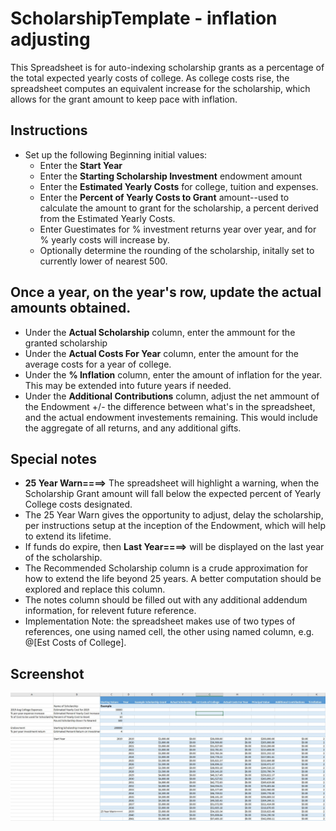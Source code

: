 # ScholarshipTemplate - inflation adjusting
This Spreadsheet is for auto-indexing scholarship grants as a percentage of the total expected yearly costs of college.
As college costs rise, the spreadsheet computes an equivalent increase for the scholarship, which allows for the grant amount to keep pace with inflation.
## Instructions
* Set up the following Beginning initial values:
  * Enter the <B>Start Year</B>
  * Enter the <B>Starting Scholarship Investment</B> endowment amount
  * Enter the <B>Estimated Yearly Costs</B> for college, tuition and expenses.
  * Enter the <B>Percent of Yearly Costs to Grant</B> amount--used to calculate the amount to grant for the scholarship, a percent derived from the Estimated Yearly Costs.
  * Enter Guestimates for % investment returns year over year, and for % yearly costs will increase by.
  * Optionally determine the rounding of the scholarship, initally set to currently lower of nearest 500.

## Once a year, on the year's row, update the actual amounts obtained.
* Under the <B>Actual Scholarship</B> column, enter the ammount for the granted scholarship
* Under the <B>Actual Costs For Year</B> column, enter the amount for the average costs for a year of college.
* Under the <B>% Inflation</B> column, enter the amount of inflation for the year. This may be extended into future years if needed.
* Under the <B>Additional Contributions</B> column, adjust the net ammount of the Endowment +/- the difference between what's in the spreadsheet, and the actual endowment investements remaining. This would include the aggregate of all returns, and any additional gifts.

## Special notes
* <B>25 Year Warn====></B> The spreadsheet will highlight a warning, when the Scholarship Grant amount will fall below the expected percent of Yearly College costs designated.
* The 25 Year Warn gives the opportunity to adjust, delay the scholarship, per instructions setup at the inception of the Endowment, which will help to extend its lifetime.
* If funds do expire, then <B>Last Year====></B> will be displayed on the last year of the scholarship.
* The Recommended Scholarship column is a crude approximation for how to extend the life beyond 25 years. A better computation should be explored and replace this column.
* The notes column should be filled out with any additional addendum information, for relevent future reference.
* Implementation Note: the spreadsheet makes use of two types of references, one using named cell, the other using named column, e.g. @[Est Costs of College].

## Screenshot
![](https://github.com/jonmat/ScholarshipTemplate/blob/master/Example.jpg)

